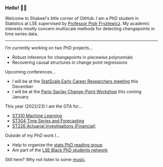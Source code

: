 ### Hello! 👋🏾

Welcome to Shakeel's little corner of GitHub. I am a PhD student in Statistics at LSE supervised by [Professor Piotr Fryzlewicz](https://stats.lse.ac.uk/fryzlewicz/). My academic interests mostly concern multiscale methods for detecting changepoints in time series data.

---

I’m currently working on two PhD projects...
  * Robust inference for changepoints in piecewise polynomials
  * Recovering causal structures in change point regressions
  
Upcoming conferences...
  * I will be at the [StatScale Early Career Researchers meeting](https://www.statscale.org/ecrevent) this December
  * I will be at the [Paris-Saclay Change-Point Workshop](https://parissaclaychangepoint.github.io) this coming January

This year (2022/23) I am the GTA for...
  * [ST310 Machine Learning](https://www.lse.ac.uk/resources/calendar2020-2021/courseGuides/ST/2020_ST310.htm)
  * [ST304 Time Series and Forecasting](https://www.lse.ac.uk/resources/calendar2020-2021/courseGuides/ST/2020_ST304.htm)
  * [ST226 Actuarial Investigations (Financial)](https://www.lse.ac.uk/resources/calendar2020-2021/courseGuides/ST/2020_ST226.htm)

Outside of my PhD work I...
  * Help to organize the [stats PhD reading group](https://lse-stats-phd-reading-group.github.io/)
  * Am part of the [LSE Black PhD students network](https://twitter.com/LseMwangaza)

Still here? Why not listen to some [music](https://www.youtube.com/watch?v=BN8M2irJVJA).
